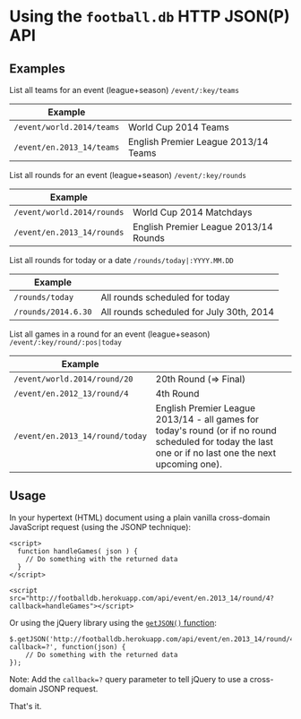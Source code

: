 # Using the `football.db` HTTP JSON(P) API


## Examples

List all teams for an event (league+season) `/event/:key/teams`

| Example                    |     |
| -------------------------- | --- |
| `/event/world.2014/teams`  |  World Cup 2014 Teams                  |
| `/event/en.2013_14/teams`  |  English Premier League 2013/14 Teams  |


List all rounds for an event (league+season) `/event/:key/rounds`

| Example                     |     |
| --------------------------- | --- |
| `/event/world.2014/rounds`  | World Cup 2014 Matchdays              |
| `/event/en.2013_14/rounds`  | English Premier League 2013/14 Rounds |


List all rounds for today or a date `/rounds/today|:YYYY.MM.DD`

| Example              |     |
| -------------------- | --- |
| `/rounds/today`      |   All rounds scheduled for today             |
| `/rounds/2014.6.30`  |   All rounds scheduled for July 30th, 2014   |


List all games in a round for an event (league+season) `/event/:key/round/:pos|today`

| Example                          |     |
| -------------------------------- | --- |
| `/event/world.2014/round/20`     | 20th Round (=> Final)    |
| `/event/en.2012_13/round/4`      | 4th Round                | 
| `/event/en.2013_14/round/today`  | English Premier League 2013/14 - all games for today's round (or if no round scheduled for today the last one or if no last one the next upcoming one). |


## Usage

In your hypertext (HTML) document using a plain vanilla cross-domain JavaScript
request (using the JSONP technique):

~~~
<script>
  function handleGames( json ) {
    // Do something with the returned data
  }
</script>
    
<script src="http://footballdb.herokuapp.com/api/event/en.2013_14/round/4?callback=handleGames"></script>
~~~


Or using the jQuery library using the [`getJSON()` function](http://api.jquery.com/jQuery.getJSON):

~~~
$.getJSON('http://footballdb.herokuapp.com/api/event/en.2013_14/round/4?callback=?', function(json) {
    // Do something with the returned data
});
~~~

Note: Add the `callback=?` query parameter to tell jQuery to use a cross-domain JSONP request.

That's it.

